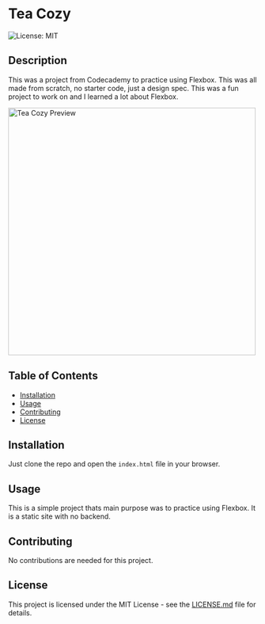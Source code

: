 # Tea Cozy
![License: MIT](https://img.shields.io/badge/License-MIT-yellow.svg)
## Description

This was a project from Codecademy to practice using Flexbox. This was all made from scratch, no starter code, just a design spec. This was a fun project to work on and I learned a lot about Flexbox.

<img src="./resources/img/teacozy-preview.png" alt="Tea Cozy Preview" width="500"/>

## Table of Contents

- [Installation](#installation)
- [Usage](#usage)
- [Contributing](#contributing)
- [License](#license)

## Installation

Just clone the repo and open the `index.html` file in your browser.

## Usage

This is a simple project thats main purpose was to practice using Flexbox. It is a static site with no backend.

## Contributing

No contributions are needed for this project.

## License

This project is licensed under the MIT License - see the [LICENSE.md](LICENSE.md) file for details.